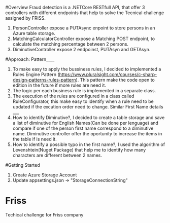 #Overview
Fraud detection is a .NETCore RESTfull API, that offer 3 controllers with different endpoints that help to solve the Tecnical challenge assigned by FRISS.
1. PersonController expose a PUTAsync enpoint to store persons in an Azure table storage.
2. MatchingCalculatorController expose a Matching POST endpoint, to calculate the matching percentage between 2 persons.
3. DiminutiveController expose 2 endpoinst, PUTAsyn and GETAsyn.

#Approach:
Pattern____
1. To make easy to apply the bussiness rules, I decided to implemented a Rules Engine Pattern (https://www.pluralsight.com/courses/c-sharp-design-patterns-rules-pattern). This pattern make the code open to edition in the future if more rules are need it. 
2. The logic per each business rule is implemented in a separate class.
3. The execution of the rules are configured in a class called RuleConfigurator, this make easy to identify when a rule need to be updated if the excution order need to change. 
Similar First Name details ___
1. How to identify Diminutive?, I decided to create a table storage and save a list of diminutive for English Names(Can be done per lenguage) and compare if one of the person first name correspond to a diminutive name. Diminutive controller offer the oportunity to increase the items in the table if is need it. 
2. How to identify a possible typo in the first name?, I used the algorithm of Levenshtein(Nuget Package) that help me to identify how many characters are different between 2 names.

#Getting Started
1. Create Azure Storage Account
2. Update appsettings.json -> "StorageConnectionString"



# Friss
Techical challenge for Friss company
